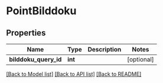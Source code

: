 # PointBilddoku

## Properties

| Name                  | Type    | Description | Notes      |
| --------------------- | ------- | ----------- | ---------- |
| **bilddoku_query_id** | **int** |             | [optional] |

[[Back to Model list]](../README.md#documentation-for-models) [[Back to API list]](../README.md#documentation-for-api-endpoints) [[Back to README]](../README.md)
